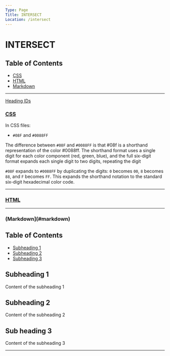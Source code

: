 ```yaml
---
Type: Page
Title: INTERSECT
Location: /intersect
---
```


# INTERSECT

## Table of Contents

- [CSS](#css)
- [HTML](#html)
- [Markdown](#markdown)

---
[Heading IDs](#heading-ids)
### [CSS](#css)

In CSS files:

- `#08F` and `#0088FF`

The difference between `#08F` and `#0088FF` is that #08f is a shorthand representation of the color #0088ff. The shorthand format uses a single digit for each color component (red, green, blue), and the full six-digit format expands each single digit to two digits, repeating the digit

`#08F` expands to `#0088FF` by duplicating the digits: `0` becomes `00`, `8` becomes `88`, and `F` becomes `FF`. This expands the shorthand notation to the standard six-digit hexadecimal color code.

---

### [HTML](#html)

---

### (Markdown](#markdown)


## Table of Contents

 - [Subheading 1](#subheading-1)
 - [Subheading 2](#subheading-2)
 - [Subheading 3](#sub-heading-3)

## Subheading 1
Content of the subheading 1

## Subheading 2
Content of the subheading 2

## Sub heading 3
Content of the subheading 3

---
